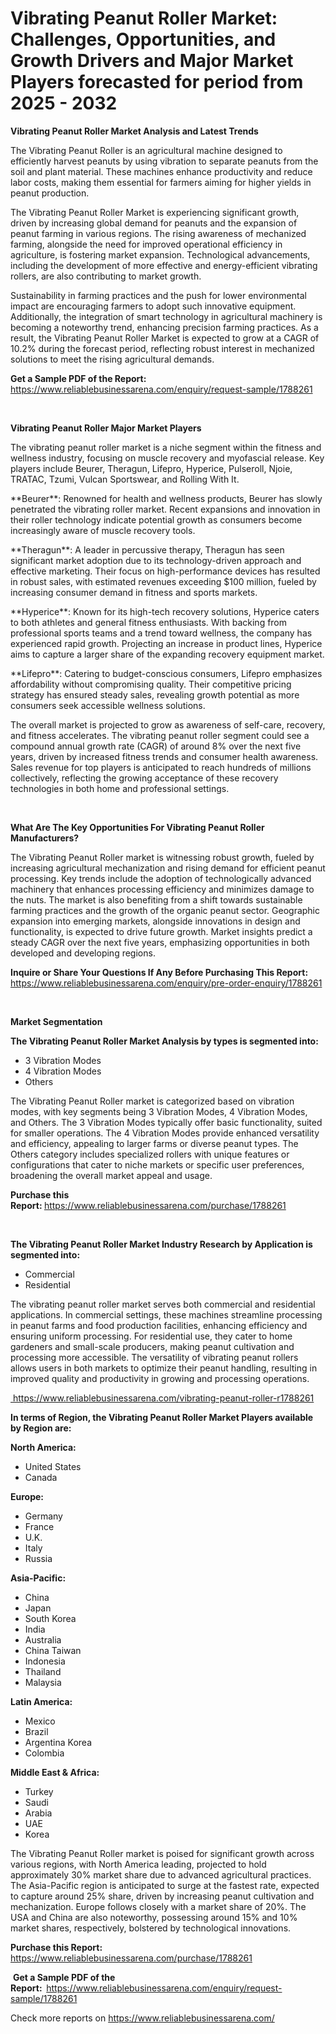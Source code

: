 <p><h1>Vibrating Peanut Roller Market: Challenges, Opportunities, and Growth Drivers and Major Market Players forecasted for period from 2025 - 2032</h1></p><p><strong>Vibrating Peanut Roller Market Analysis and Latest Trends</strong></p>
<p><p>The Vibrating Peanut Roller is an agricultural machine designed to efficiently harvest peanuts by using vibration to separate peanuts from the soil and plant material. These machines enhance productivity and reduce labor costs, making them essential for farmers aiming for higher yields in peanut production.</p><p>The Vibrating Peanut Roller Market is experiencing significant growth, driven by increasing global demand for peanuts and the expansion of peanut farming in various regions. The rising awareness of mechanized farming, alongside the need for improved operational efficiency in agriculture, is fostering market expansion. Technological advancements, including the development of more effective and energy-efficient vibrating rollers, are also contributing to market growth.</p><p>Sustainability in farming practices and the push for lower environmental impact are encouraging farmers to adopt such innovative equipment. Additionally, the integration of smart technology in agricultural machinery is becoming a noteworthy trend, enhancing precision farming practices. As a result, the Vibrating Peanut Roller Market is expected to grow at a CAGR of 10.2% during the forecast period, reflecting robust interest in mechanized solutions to meet the rising agricultural demands.</p></p>
<p><strong>Get a Sample PDF of the Report:&nbsp;</strong> <a href="https://www.reliablebusinessarena.com/enquiry/request-sample/1788261?utm_campaign=3183&utm_medium=2&utm_source=Github&utm_content=ia&utm_term=05042025&utm_id=vibrating-peanut-roller">https://www.reliablebusinessarena.com/enquiry/request-sample/1788261</a></p>
<p>&nbsp;</p>
<p><strong>Vibrating Peanut Roller Major Market Players</strong></p>
<p><p>The vibrating peanut roller market is a niche segment within the fitness and wellness industry, focusing on muscle recovery and myofascial release. Key players include Beurer, Theragun, Lifepro, Hyperice, Pulseroll, Njoie, TRATAC, Tzumi, Vulcan Sportswear, and Rolling With It.</p><p>**Beurer**: Renowned for health and wellness products, Beurer has slowly penetrated the vibrating roller market. Recent expansions and innovation in their roller technology indicate potential growth as consumers become increasingly aware of muscle recovery tools.</p><p>**Theragun**: A leader in percussive therapy, Theragun has seen significant market adoption due to its technology-driven approach and effective marketing. Their focus on high-performance devices has resulted in robust sales, with estimated revenues exceeding $100 million, fueled by increasing consumer demand in fitness and sports markets.</p><p>**Hyperice**: Known for its high-tech recovery solutions, Hyperice caters to both athletes and general fitness enthusiasts. With backing from professional sports teams and a trend toward wellness, the company has experienced rapid growth. Projecting an increase in product lines, Hyperice aims to capture a larger share of the expanding recovery equipment market.</p><p>**Lifepro**: Catering to budget-conscious consumers, Lifepro emphasizes affordability without compromising quality. Their competitive pricing strategy has ensured steady sales, revealing growth potential as more consumers seek accessible wellness solutions.</p><p>The overall market is projected to grow as awareness of self-care, recovery, and fitness accelerates. The vibrating peanut roller segment could see a compound annual growth rate (CAGR) of around 8% over the next five years, driven by increased fitness trends and consumer health awareness. Sales revenue for top players is anticipated to reach hundreds of millions collectively, reflecting the growing acceptance of these recovery technologies in both home and professional settings.</p></p>
<p>&nbsp;</p>
<p><strong>What Are The Key Opportunities For Vibrating Peanut Roller Manufacturers?</strong></p>
<p><p>The Vibrating Peanut Roller market is witnessing robust growth, fueled by increasing agricultural mechanization and rising demand for efficient peanut processing. Key trends include the adoption of technologically advanced machinery that enhances processing efficiency and minimizes damage to the nuts. The market is also benefiting from a shift towards sustainable farming practices and the growth of the organic peanut sector. Geographic expansion into emerging markets, alongside innovations in design and functionality, is expected to drive future growth. Market insights predict a steady CAGR over the next five years, emphasizing opportunities in both developed and developing regions.</p></p>
<p><strong>Inquire or Share Your Questions If Any Before Purchasing This Report:</strong> <a href="https://www.reliablebusinessarena.com/enquiry/pre-order-enquiry/1788261?utm_campaign=3183&utm_medium=2&utm_source=Github&utm_content=ia&utm_term=05042025&utm_id=vibrating-peanut-roller">https://www.reliablebusinessarena.com/enquiry/pre-order-enquiry/1788261</a></p>
<p>&nbsp;</p>
<p><strong>Market Segmentation</strong></p>
<p><strong>The Vibrating Peanut Roller Market Analysis by types is segmented into:</strong></p>
<p><ul><li>3 Vibration Modes</li><li>4 Vibration Modes</li><li>Others</li></ul></p>
<p><p>The Vibrating Peanut Roller market is categorized based on vibration modes, with key segments being 3 Vibration Modes, 4 Vibration Modes, and Others. The 3 Vibration Modes typically offer basic functionality, suited for smaller operations. The 4 Vibration Modes provide enhanced versatility and efficiency, appealing to larger farms or diverse peanut types. The Others category includes specialized rollers with unique features or configurations that cater to niche markets or specific user preferences, broadening the overall market appeal and usage.</p></p>
<p><strong>Purchase this Report:&nbsp;</strong><a href="https://www.reliablebusinessarena.com/purchase/1788261?utm_campaign=3183&utm_medium=2&utm_source=Github&utm_content=ia&utm_term=05042025&utm_id=vibrating-peanut-roller">https://www.reliablebusinessarena.com/purchase/1788261</a></p>
<p>&nbsp;</p>
<p><strong>The Vibrating Peanut Roller Market Industry Research by Application is segmented into:</strong></p>
<p><ul><li>Commercial</li><li>Residential</li></ul></p>
<p><p>The vibrating peanut roller market serves both commercial and residential applications. In commercial settings, these machines streamline processing in peanut farms and food production facilities, enhancing efficiency and ensuring uniform processing. For residential use, they cater to home gardeners and small-scale producers, making peanut cultivation and processing more accessible. The versatility of vibrating peanut rollers allows users in both markets to optimize their peanut handling, resulting in improved quality and productivity in growing and processing operations.</p></p>
<p><a href="https://www.reliablebusinessarena.com/vibrating-peanut-roller-r1788261?utm_campaign=3183&utm_medium=2&utm_source=Github&utm_content=ia&utm_term=05042025&utm_id=vibrating-peanut-roller">&nbsp;https://www.reliablebusinessarena.com/vibrating-peanut-roller-r1788261</a></p>
<p><strong>In terms of Region, the Vibrating Peanut Roller Market Players available by Region are:</strong></p>
<p>
    <p> <strong> North America: </strong>
        <ul>
            <li>United States</li>
            <li>Canada</li>
        </ul>
        </p> 
    <p> <strong> Europe: </strong>
        <ul>
            <li>Germany</li>
            <li>France</li>
            <li>U.K.</li>
            <li>Italy</li>
            <li>Russia</li>
        </ul>
        </p> 
    <p> <strong> Asia-Pacific: </strong>
        <ul>
            <li>China</li>
            <li>Japan</li>
            <li>South Korea</li>
            <li>India</li>
            <li>Australia</li>
            <li>China Taiwan</li>
            <li>Indonesia</li>
            <li>Thailand</li>
            <li>Malaysia</li>
        </ul>
        </p> 
    <p> <strong> Latin America: </strong>
        <ul>
            <li>Mexico</li>
            <li>Brazil</li>
            <li>Argentina Korea</li>
            <li>Colombia</li>
        </ul>
        </p> 
    <p> <strong> Middle East & Africa: </strong>
        <ul>
            <li>Turkey</li>
            <li>Saudi</li>
            <li>Arabia</li>
            <li>UAE</li>
            <li>Korea</li>
        </ul>
    </p>
    </p>
<p><p>The Vibrating Peanut Roller market is poised for significant growth across various regions, with North America leading, projected to hold approximately 30% market share due to advanced agricultural practices. The Asia-Pacific region is anticipated to surge at the fastest rate, expected to capture around 25% share, driven by increasing peanut cultivation and mechanization. Europe follows closely with a market share of 20%. The USA and China are also noteworthy, possessing around 15% and 10% market shares, respectively, bolstered by technological innovations.</p></p>
<p><strong>Purchase this Report: </strong><a href="https://www.reliablebusinessarena.com/purchase/1788261?utm_campaign=3183&utm_medium=2&utm_source=Github&utm_content=ia&utm_term=05042025&utm_id=vibrating-peanut-roller">https://www.reliablebusinessarena.com/purchase/1788261</a></p>
<p>&nbsp;<strong>Get a Sample PDF of the Report:&nbsp;&nbsp;</strong><a href="https://www.reliablebusinessarena.com/enquiry/request-sample/1788261?utm_campaign=3183&utm_medium=2&utm_source=Github&utm_content=ia&utm_term=05042025&utm_id=vibrating-peanut-roller">https://www.reliablebusinessarena.com/enquiry/request-sample/1788261</a></p>
<p><strong></strong></p>
<p>Check more reports on <a href="https://www.reliablebusinessarena.com/?utm_campaign=3183&utm_medium=2&utm_source=Github&utm_content=ia&utm_term=05042025&utm_id=vibrating-peanut-roller">https://www.reliablebusinessarena.com/</a></p>